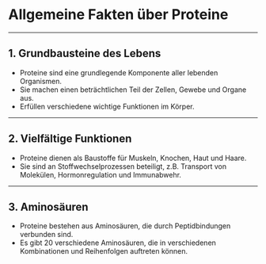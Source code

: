 # Allgemeine Fakten über Proteine

---

## 1. Grundbausteine des Lebens

- Proteine sind eine grundlegende Komponente aller lebenden Organismen.
- Sie machen einen beträchtlichen Teil der Zellen, Gewebe und Organe aus.
- Erfüllen verschiedene wichtige Funktionen im Körper.

---

## 2. Vielfältige Funktionen

- Proteine dienen als Baustoffe für Muskeln, Knochen, Haut und Haare.
- Sie sind an Stoffwechselprozessen beteiligt, z.B. Transport von Molekülen, Hormonregulation und Immunabwehr.

---

## 3. Aminosäuren

- Proteine bestehen aus Aminosäuren, die durch Peptidbindungen verbunden sind.
- Es gibt 20 verschiedene Aminosäuren, die in verschiedenen Kombinationen und Reihenfolgen auftreten können.

